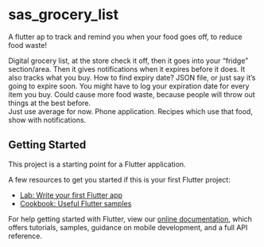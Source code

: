 # sas_grocery_list

A flutter ap to track and remind you when your food goes off, to reduce food waste!

Digital grocery list, at the store check it off, then it goes into your “fridge” section/area.  Then it gives notifications when it expires before it does.  It also tracks what you buy.  How to find expiry date?  JSON file, or just say it’s going to expire soon.  You might have to log your expiration date for every item you buy.  Could cause more food waste, because people will throw out things at the best before.  
Just use average for now. Phone application.
Recipes which use that food, show with notifications.


## Getting Started

This project is a starting point for a Flutter application.

A few resources to get you started if this is your first Flutter project:

- [Lab: Write your first Flutter app](https://flutter.dev/docs/get-started/codelab)
- [Cookbook: Useful Flutter samples](https://flutter.dev/docs/cookbook)

For help getting started with Flutter, view our
[online documentation](https://flutter.dev/docs), which offers tutorials,
samples, guidance on mobile development, and a full API reference.
